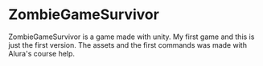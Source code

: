 # ZombieGameSurvivor
ZombieGameSurvivor is a game made with unity. My first game and this is just the first version.
The assets and the first commands was made with Alura's course help.
